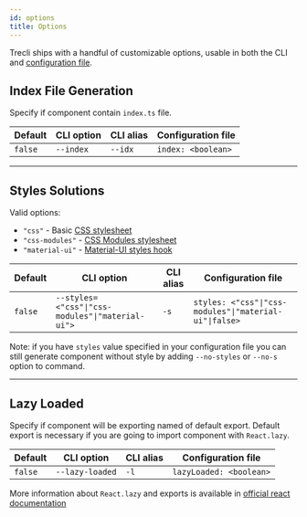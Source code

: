 ```yaml
---
id: options
title: Options
---
```


Trecli ships with a handful of customizable options, usable in both the CLI and [configuration file](configuration-file.md).

## Index File Generation

Specify if component contain `index.ts` file.

| Default | CLI option | CLI alias | Configuration file |
| ------- | ---------- | --------- | ------------------ |
| `false` | `--index`  | `--idx`   | `index: <boolean>` |

---

## Styles Solutions

Valid options:

- `"css"` - Basic [CSS stylesheet][css]
- `"css-modules"` - [CSS Modules stylesheet][css-modules]
- `"material-ui"` - [Material-UI styles hook][material-ui]

| Default | CLI option                                     | CLI alias | Configuration file                                  |
| ------- | ---------------------------------------------- | --------- | --------------------------------------------------- |
| `false` | `--styles=<"css"∣"css-modules"∣"material-ui">` | `-s`      | `styles: <"css"∣"css-modules"∣"material-ui"∣false>` |

Note: if you have `styles` value specified in your configuration file you can still generate component without style by adding `--no-styles` or `--no-s` option to command.

[css]: https://create-react-app.dev/docs/adding-a-stylesheet/
[css-modules]: https://create-react-app.dev/docs/adding-a-css-modules-stylesheet
[material-ui]: https://material-ui.com/styles/api/#makestyles-styles-options-hook

---

## Lazy Loaded

Specify if component will be exporting named of default export. Default export is necessary if you are going to import component with `React.lazy`.

| Default | CLI option      | CLI alias | Configuration file      |
| ------- | --------------- | --------- | ----------------------- |
| `false` | `--lazy-loaded` | `-l`      | `lazyLoaded: <boolean>` |

More information about `React.lazy` and exports is available in [official react documentation][react-lazy-docs]

[react-lazy-docs]: https://reactjs.org/docs/code-splitting.html#named-exports
